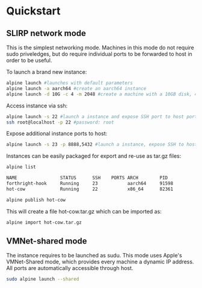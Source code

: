# Quickstart

## SLIRP network mode

This is the simplest networking mode. Machines in this mode do not require sudo priveledges, but do require individual ports to be forwarded to host in order to be useful.


To launch a brand new instance:

```bash
alpine launch #launches with default parameters
alpine launch -a aarch64 #create an aarch64 instance
alpine launch -d 10G -c 4 -m 2048 #create a machine with a 10GB disk, 4 cpus and 2GB of RAM

```

Access instance via ssh:

```bash
alpine launch -s 22 #launch a instance and expose SSH port to host port 22
ssh root@localhost -p 22 #password: root
```

Expose additional instance ports to host:

```bash
alpine launch -s 23 -p 8888,5432 #launch a instance, expose SSH to host port 23 and forward instance ports 8888 and 5432 to host ports 8888 and 5432
```

Instances can be easily packaged for export and re-use as tar.gz files:

```bash
alpine list

NAME                STATUS      SSH    PORTS ARCH        PID
forthright-hook     Running     23           aarch64     91598
hot-cow             Running     22           x86_64      82361
```

```bash
alpine publish hot-cow
```

This will create a file hot-cow.tar.gz which can be imported as:

```bash
alpine import hot-cow.tar.gz
```

## VMNet-shared mode
The instance requires to be launched as sudu. This mode uses Apple's VMNet-Shared mode, which provides every machine a dynamic IP address. All ports are automatically accessible through host.

```bash
sudo alpine launch --shared
```